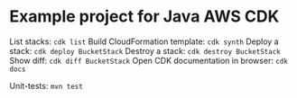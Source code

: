 # Example project for Java AWS CDK

List stacks: `cdk list`
Build CloudFormation template: `cdk synth`
Deploy a stack: `cdk deploy BucketStack`
Destroy a stack: `cdk destroy BucketStack`
Show diff: `cdk diff BucketStack`
Open CDK documentation in browser: `cdk docs`

Unit-tests: `mvn test`
